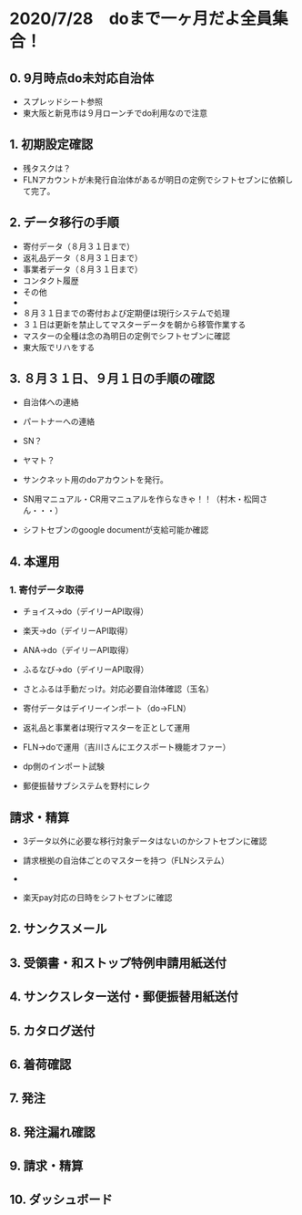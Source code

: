 # 2020/7/28　doまで一ヶ月だよ全員集合！
## 0. 9月時点do未対応自治体
* スプレッドシート参照
* 東大阪と新見市は９月ローンチでdo利用なので注意
## 1. 初期設定確認
* 残タスクは？
* FLNアカウントが未発行自治体があるが明日の定例でシフトセブンに依頼して完了。
## 2. データ移行の手順
* 寄付データ（８月３１日まで）
* 返礼品データ（８月３１日まで）
* 事業者データ（８月３１日まで）
* コンタクト履歴
* その他
* 
* ８月３１日までの寄付および定期便は現行システムで処理
* ３１日は更新を禁止してマスターデータを朝から移管作業する
* マスターの全種は念の為明日の定例でシフトセブンに確認
* 東大阪でリハをする
## 3. ８月３１日、９月１日の手順の確認
* 自治体への連絡
* パートナーへの連絡
* SN？
* ヤマト？


* サンクネット用のdoアカウントを発行。
* SN用マニュアル・CR用マニュアルを作らなきゃ！！（村木・松岡さん・・・）
* シフトセブンのgoogle documentが支給可能か確認 
## 4. 本運用
### 1. 寄付データ取得
* チョイス→do（デイリーAPI取得）
* 楽天→do（デイリーAPI取得）
* ANA→do（デイリーAPI取得）
* ふるなび→do（デイリーAPI取得）
* さとふるは手動だっけ。対応必要自治体確認（玉名）



* 寄付データはデイリーインポート（do→FLN）
* 返礼品と事業者は現行マスターを正として運用
* FLN→doで運用（吉川さんにエクスポート機能オファー）
* dp側のインポート試験
* 郵便振替サブシステムを野村にレク

## 請求・精算
* 3データ以外に必要な移行対象データはないのかシフトセブンに確認
* 請求根拠の自治体ごとのマスターを持つ（FLNシステム）
* 


* 楽天pay対応の日時をシフトセブンに確認
## 2. サンクスメール
## 3. 受領書・和ストップ特例申請用紙送付
## 4. サンクスレター送付・郵便振替用紙送付
## 5. カタログ送付
## 6. 着荷確認
## 7. 発注
## 8. 発注漏れ確認
## 9. 請求・精算
## 10. ダッシュボード

